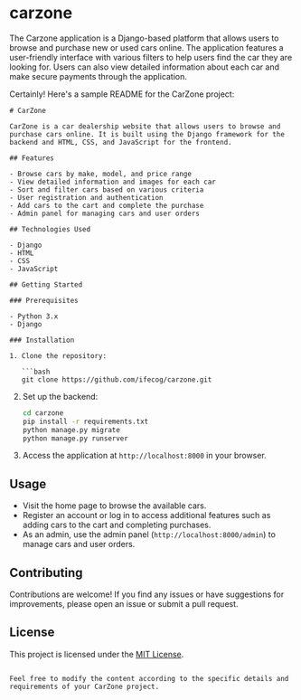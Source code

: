 # carzone
The Carzone application is a Django-based platform that allows users to browse and purchase new or used cars online. The application features a user-friendly interface with various filters to help users find the car they are looking for. Users can also view detailed information about each car and make secure payments through the application.

Certainly! Here's a sample README for the CarZone project:

```
# CarZone

CarZone is a car dealership website that allows users to browse and purchase cars online. It is built using the Django framework for the backend and HTML, CSS, and JavaScript for the frontend.

## Features

- Browse cars by make, model, and price range
- View detailed information and images for each car
- Sort and filter cars based on various criteria
- User registration and authentication
- Add cars to the cart and complete the purchase
- Admin panel for managing cars and user orders

## Technologies Used

- Django
- HTML
- CSS
- JavaScript

## Getting Started

### Prerequisites

- Python 3.x
- Django

### Installation

1. Clone the repository:

   ```bash
   git clone https://github.com/ifecog/carzone.git
   ```

2. Set up the backend:

   ```bash
   cd carzone
   pip install -r requirements.txt
   python manage.py migrate
   python manage.py runserver
   ```

3. Access the application at `http://localhost:8000` in your browser.

## Usage

- Visit the home page to browse the available cars.
- Register an account or log in to access additional features such as adding cars to the cart and completing purchases.
- As an admin, use the admin panel (`http://localhost:8000/admin`) to manage cars and user orders.

## Contributing

Contributions are welcome! If you find any issues or have suggestions for improvements, please open an issue or submit a pull request.

## License

This project is licensed under the [MIT License](LICENSE).
```

Feel free to modify the content according to the specific details and requirements of your CarZone project.
